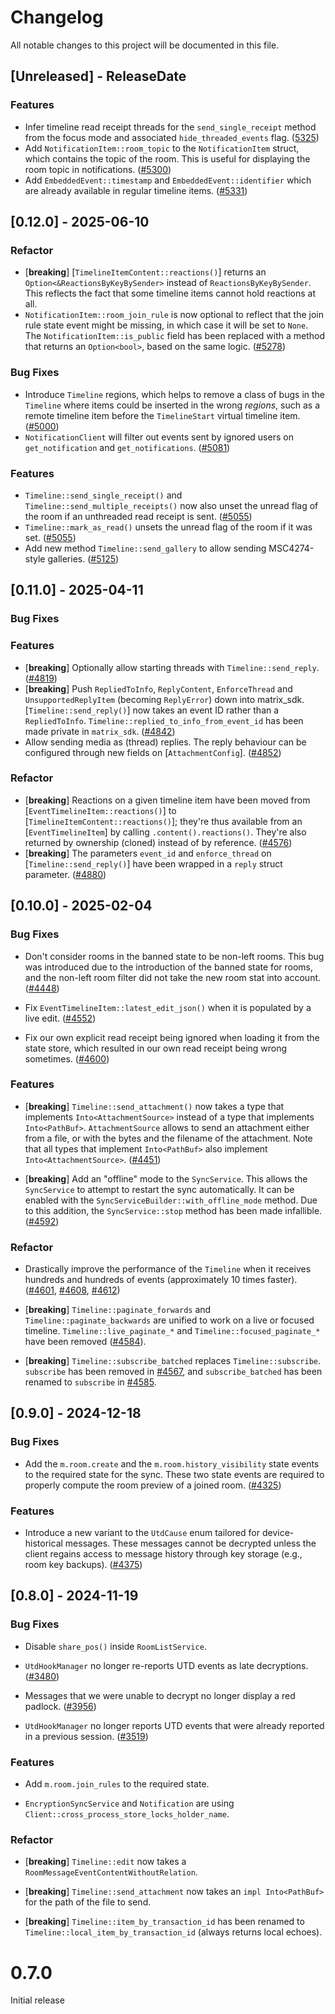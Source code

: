 # Changelog

All notable changes to this project will be documented in this file.

<!-- next-header -->

## [Unreleased] - ReleaseDate

### Features

- Infer timeline read receipt threads for the `send_single_receipt` method from
  the focus mode and associated `hide_threaded_events` flag. ([5325](https://github.com/matrix-org/matrix-rust-sdk/pull/5325))
- Add `NotificationItem::room_topic` to the `NotificationItem` struct, which
  contains the topic of the room. This is useful for displaying the room topic
  in notifications. ([#5300](https://github.com/matrix-org/matrix-rust-sdk/pull/5300))
- Add `EmbeddedEvent::timestamp` and `EmbeddedEvent::identifier` which are already
  available in regular timeline items. ([#5331](https://github.com/matrix-org/matrix-rust-sdk/pull/5331))

## [0.12.0] - 2025-06-10

### Refactor

- [**breaking**] [`TimelineItemContent::reactions()`] returns an `Option<&ReactionsByKeyBySender>`
  instead of `ReactionsByKeyBySender`. This reflects the fact that some timeline items cannot hold
  reactions at all.
- `NotificationItem::room_join_rule` is now optional to reflect that the join rule
  state event might be missing, in which case it will be set to `None`. The
  `NotificationItem::is_public` field has been replaced with a method that returns an `Option<bool>`, based on the same logic.
  ([#5278](https://github.com/matrix-org/matrix-rust-sdk/pull/5278))

### Bug Fixes

- Introduce `Timeline` regions, which helps to remove a class of bugs in the
  `Timeline` where items could be inserted in the wrong _regions_, such as
  a remote timeline item before the `TimelineStart` virtual timeline item.
  ([#5000](https://github.com/matrix-org/matrix-rust-sdk/pull/5000))
- `NotificationClient` will filter out events sent by ignored users on `get_notification` and `get_notifications`. ([#5081](https://github.com/matrix-org/matrix-rust-sdk/pull/5081))

### Features

- `Timeline::send_single_receipt()` and `Timeline::send_multiple_receipts()` now also unset the
  unread flag of the room if an unthreaded read receipt is sent.
  ([#5055](https://github.com/matrix-org/matrix-rust-sdk/pull/5055))
- `Timeline::mark_as_read()` unsets the unread flag of the room if it was set.
  ([#5055](https://github.com/matrix-org/matrix-rust-sdk/pull/5055))
- Add new method `Timeline::send_gallery` to allow sending MSC4274-style
  galleries.
  ([#5125](https://github.com/matrix-org/matrix-rust-sdk/pull/5125))

## [0.11.0] - 2025-04-11

### Bug Fixes

### Features

- [**breaking**] Optionally allow starting threads with `Timeline::send_reply`.
  ([#4819](https://github.com/matrix-org/matrix-rust-sdk/pull/4819))
- [**breaking**] Push `RepliedToInfo`, `ReplyContent`, `EnforceThread` and
  `UnsupportedReplyItem` (becoming `ReplyError`) down into matrix_sdk.
  [`Timeline::send_reply()`] now takes an event ID rather than a `RepliedToInfo`.
  `Timeline::replied_to_info_from_event_id` has been made private in `matrix_sdk`.
  ([#4842](https://github.com/matrix-org/matrix-rust-sdk/pull/4842))
- Allow sending media as (thread) replies. The reply behaviour can be configured
  through new fields on [`AttachmentConfig`].
  ([#4852](https://github.com/matrix-org/matrix-rust-sdk/pull/4852))

### Refactor

- [**breaking**] Reactions on a given timeline item have been moved from
  [`EventTimelineItem::reactions()`] to [`TimelineItemContent::reactions()`]; they're thus available
  from an [`EventTimelineItem`] by calling `.content().reactions()`. They're also returned by
  ownership (cloned) instead of by reference.
  ([#4576](https://github.com/matrix-org/matrix-rust-sdk/pull/4576))
- [**breaking**] The parameters `event_id` and `enforce_thread` on [`Timeline::send_reply()`]
  have been wrapped in a `reply` struct parameter.
  ([#4880](https://github.com/matrix-org/matrix-rust-sdk/pull/4880/))

## [0.10.0] - 2025-02-04

### Bug Fixes

- Don't consider rooms in the banned state to be non-left rooms. This bug was
  introduced due to the introduction of the banned state for rooms, and the
  non-left room filter did not take the new room stat into account.
  ([#4448](https://github.com/matrix-org/matrix-rust-sdk/pull/4448))

- Fix `EventTimelineItem::latest_edit_json()` when it is populated by a live
  edit. ([#4552](https://github.com/matrix-org/matrix-rust-sdk/pull/4552))

- Fix our own explicit read receipt being ignored when loading it from the
  state store, which resulted in our own read receipt being wrong sometimes.
  ([#4600](https://github.com/matrix-org/matrix-rust-sdk/pull/4600))

### Features

- [**breaking**] `Timeline::send_attachment()` now takes a type that implements
  `Into<AttachmentSource>` instead of a type that implements `Into<PathBuf>`.
  `AttachmentSource` allows to send an attachment either from a file, or with
  the bytes and the filename of the attachment. Note that all types that
  implement `Into<PathBuf>` also implement `Into<AttachmentSource>`.
  ([#4451](https://github.com/matrix-org/matrix-rust-sdk/pull/4451))

- [**breaking**] Add an "offline" mode to the `SyncService`. This allows the
  `SyncService` to attempt to restart the sync automatically. It can be enabled
  with the `SyncServiceBuilder::with_offline_mode` method. Due to this addition,
  the `SyncService::stop` method has been made infallible.
  ([#4592](https://github.com/matrix-org/matrix-rust-sdk/pull/4592))

### Refactor

- Drastically improve the performance of the `Timeline` when it receives
  hundreds and hundreds of events (approximately 10 times faster).
  ([#4601](https://github.com/matrix-org/matrix-rust-sdk/pull/4601),
  [#4608](https://github.com/matrix-org/matrix-rust-sdk/pull/4608),
  [#4612](https://github.com/matrix-org/matrix-rust-sdk/pull/4612))

- [**breaking**] `Timeline::paginate_forwards` and `Timeline::paginate_backwards`
  are unified to work on a live or focused timeline.
  `Timeline::live_paginate_*` and `Timeline::focused_paginate_*` have been
  removed ([#4584](https://github.com/matrix-org/matrix-rust-sdk/pull/4584)).

- [**breaking**] `Timeline::subscribe_batched` replaces
  `Timeline::subscribe`. `subscribe` has been removed in
  [#4567](https://github.com/matrix-org/matrix-rust-sdk/pull/4567),
  and `subscribe_batched` has been renamed to `subscribe` in
  [#4585](https://github.com/matrix-org/matrix-rust-sdk/pull/4585).

## [0.9.0] - 2024-12-18

### Bug Fixes

- Add the `m.room.create` and the `m.room.history_visibility` state events to
  the required state for the sync. These two state events are required to
  properly compute the room preview of a joined room.
  ([#4325](https://github.com/matrix-org/matrix-rust-sdk/pull/4325))

### Features

- Introduce a new variant to the `UtdCause` enum tailored for device-historical
  messages. These messages cannot be decrypted unless the client regains access
  to message history through key storage (e.g., room key backups).
  ([#4375](https://github.com/matrix-org/matrix-rust-sdk/pull/4375))

## [0.8.0] - 2024-11-19

### Bug Fixes

- Disable `share_pos()` inside `RoomListService`.

- `UtdHookManager` no longer re-reports UTD events as late decryptions.
  ([#3480](https://github.com/matrix-org/matrix-rust-sdk/pull/3480))

- Messages that we were unable to decrypt no longer display a red padlock.
  ([#3956](https://github.com/matrix-org/matrix-rust-sdk/issues/3956))

- `UtdHookManager` no longer reports UTD events that were already reported in a
  previous session.
  ([#3519](https://github.com/matrix-org/matrix-rust-sdk/pull/3519))

### Features

- Add `m.room.join_rules` to the required state.

- `EncryptionSyncService` and `Notification` are using
  `Client::cross_process_store_locks_holder_name`.

### Refactor

- [**breaking**] `Timeline::edit` now takes a `RoomMessageEventContentWithoutRelation`.

- [**breaking**] `Timeline::send_attachment` now takes an `impl Into<PathBuf>`
  for the path of the file to send.

- [**breaking**] `Timeline::item_by_transaction_id` has been renamed to
  `Timeline::local_item_by_transaction_id` (always returns local echoes).


# 0.7.0

Initial release
